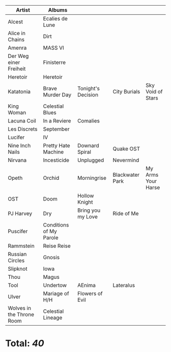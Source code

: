 |Artist                | Albums ||||
|-|-|-|-|-|
|Alcest                |Ecalies de Lune        |                  |            |                 |
|Alice in Chains       |Dirt                   |                  |            |                 |
|Amenra                |MASS VI                |                  |            |                 |
|Der Weg einer Freiheit|Finisterre             |                  |            |                 |
|Heretoir              |Heretoir               |                  |            |                 |
|Katatonia             |Brave Murder Day       |Tonight's Decision|City Burials|Sky Void of Stars|
|King Woman            |Celestial Blues        |                  |            |                 |
|Lacuna Coil           |In a Reviere           |Comalies          |            |                 |
|Les Discrets          |September              |                  |            |                 |
|Lucifer               |IV                     |                  |            |                 |
|Nine Inch Nails       |Pretty Hate Machine    |Downard Spiral    |Quake OST   |                 |
|Nirvana               |Incesticide            |Unplugged         |Nevermind   |                 |
|Opeth                 |Orchid                 |Morningrise       |Blackwater Park|My Arms Your Harse |
|OST                   |Doom                   |Hollow Knight     |            |                 |
|PJ Harvey             |Dry                    |Bring you my Love |Ride of Me  |                 |
|Puscifer              |Conditions of My Parole|                  |            |                 |
|Rammstein             |Reise Reise            |                  |            |                 |
|Russian Circles       |Gnosis                 |                  |            |                 |
|Slipknot              |Iowa                   |                  |            |                 |
|Thou                  |Magus                  |                  |            |                 |
|Tool                  |Undertow               |AEnima            |Lateralus   |                 |
|Ulver                 |Mariage of H/H         |Flowers of Evil   |            |                 |
|Wolves in the Throne Room                     |Celestial Lineage |            |                 |


# Total: *40*

